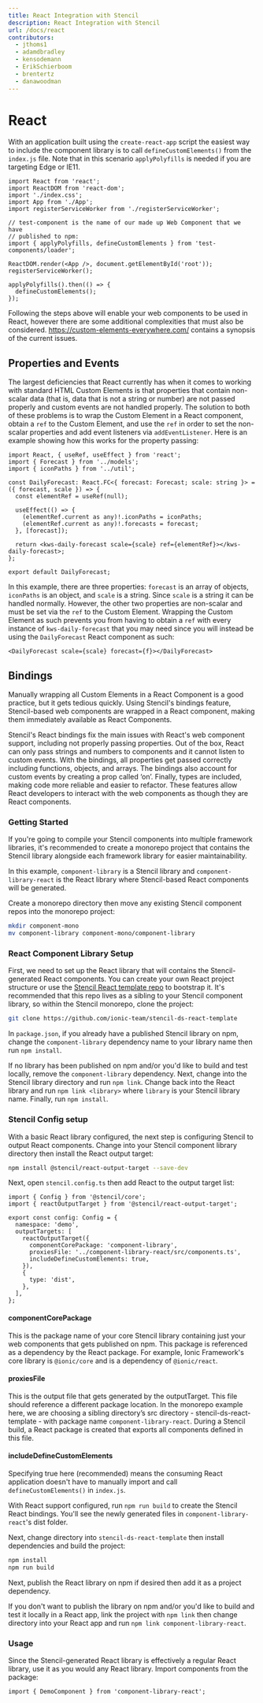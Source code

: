 ```yaml
---
title: React Integration with Stencil
description: React Integration with Stencil
url: /docs/react
contributors:
  - jthoms1
  - adamdbradley
  - kensodemann
  - ErikSchierboom
  - brentertz
  - danawoodman
---
```

# React

With an application built using the `create-react-app` script the easiest way to include the component library is to call `defineCustomElements()` from the `index.js` file.
Note that in this scenario `applyPolyfills` is needed if you are targeting Edge or IE11.

```tsx
import React from 'react';
import ReactDOM from 'react-dom';
import './index.css';
import App from './App';
import registerServiceWorker from './registerServiceWorker';

// test-component is the name of our made up Web Component that we have
// published to npm:
import { applyPolyfills, defineCustomElements } from 'test-components/loader';

ReactDOM.render(<App />, document.getElementById('root'));
registerServiceWorker();

applyPolyfills().then(() => {
  defineCustomElements();
});
```

Following the steps above will enable your web components to be used in React, however there are some additional complexities that must also be considered.  https://custom-elements-everywhere.com/ contains a synopsis of the current issues.

## Properties and Events

The largest deficiencies that React currently has when it comes to working with standard HTML Custom Elements is that properties that contain non-scalar data (that is, data that is not a string or number) are not passed properly and custom events are not handled properly. The solution to both of these problems is to wrap the Custom Element in a React component, obtain a `ref` to the Custom Element, and use the `ref` in order to set the non-scalar properties and add event listeners via `addEventListener`. Here is an example showing how this works for the property passing:

```tsx
import React, { useRef, useEffect } from 'react';
import { Forecast } from '../models';
import { iconPaths } from '../util';

const DailyForecast: React.FC<{ forecast: Forecast; scale: string }> = ({ forecast, scale }) => {
  const elementRef = useRef(null);

  useEffect(() => {
    (elementRef.current as any)!.iconPaths = iconPaths;
    (elementRef.current as any)!.forecasts = forecast;
  }, [forecast]);

  return <kws-daily-forecast scale={scale} ref={elementRef}></kws-daily-forecast>;
};

export default DailyForecast;
```

In this example, there are three properties: `forecast` is an array of objects, `iconPaths` is an object, and `scale` is a string. Since `scale` is a string it can be handled normally. However, the other two properties are non-scalar and must be set via the `ref` to the Custom Element. Wrapping the Custom Element as such prevents you from having to obtain a `ref` with every instance of `kws-daily-forecast` that you may need since you will instead be using the `DailyForecast` React component as such:

```tsx
<DailyForecast scale={scale} forecast={f}></DailyForecast>
```

## Bindings

Manually wrapping all Custom Elements in a React Component is a good practice, but it gets tedious quickly. Using Stencil's bindings feature, Stencil-based web components are wrapped in a React component, making them immediately available as React Components.

Stencil's React bindings fix the main issues with React's web component support, including not properly passing properties. Out of the box, React can only pass strings and numbers to components and it cannot listen to custom events. With the bindings, all properties get passed correctly including functions, objects, and arrays. The bindings also account for custom events by creating a prop called ‘on<EventName>’. Finally, types are included, making code more reliable and easier to refactor. These features allow React developers to interact with the web components as though they are React components.

### Getting Started

If you're going to compile your Stencil components into multiple framework libraries, it's recommended to create a monorepo project that contains the Stencil library alongside each framework library for easier maintainability.

In this example, `component-library` is a Stencil library and `component-library-react` is the React library where Stencil-based React components will be generated.

Create a monorepo directory then move any existing Stencil component repos into the monorepo project:

```bash
mkdir component-mono
mv component-library component-mono/component-library
```

### React Component Library Setup

First, we need to set up the React library that will contains the Stencil-generated React components. You can create your own React project structure or use the [Stencil React template repo](https://github.com/ionic-team/stencil-ds-react-template) to bootstrap it. It's recommended that this repo lives as a sibling to your Stencil component library, so within the Stencil monorepo, clone the project:

```bash
git clone https://github.com/ionic-team/stencil-ds-react-template
```

In `package.json`, if you already have a published Stencil library on npm, change the `component-library` dependency name to your library name then run `npm install`.

If no library has been published on npm and/or you'd like to build and test locally, remove the `component-library` dependency. Next, change into the Stencil library directory and run `npm link`. Change back into the React library and run `npm link <library>` where `library` is your Stencil library name. Finally, run `npm install`.

### Stencil Config setup

With a basic React library configured, the next step is configuring Stencil to output React components. Change into your Stencil component library directory then install the React output target:

```bash
npm install @stencil/react-output-target --save-dev
```

Next, open `stencil.config.ts` then add React to the output target list:

```tsx
import { Config } from '@stencil/core';
import { reactOutputTarget } from '@stencil/react-output-target';

export const config: Config = {
  namespace: 'demo',
  outputTargets: [
    reactOutputTarget({
      componentCorePackage: 'component-library',
      proxiesFile: '../component-library-react/src/components.ts',
      includeDefineCustomElements: true,
    }),
    {
      type: 'dist',
    },
  ],
};
```

#### componentCorePackage

This is the package name of your core Stencil library containing just your web components that gets published on npm. This package is referenced as a dependency by the React package. For example, Ionic Framework's core library is `@ionic/core` and is a dependency of `@ionic/react`.

#### proxiesFile

This is the output file that gets generated by the outputTarget. This file should reference a different package location. In the monorepo example here, we are choosing a sibling directory’s src directory - stencil-ds-react-template - with package name `component-library-react`. During a Stencil build, a React package is created that exports all components defined in this file.

#### includeDefineCustomElements

Specifying true here (recommended) means the consuming React application doesn't have to manually import and call `defineCustomElements()` in `index.js`.


With React support configured, run `npm run build` to create the Stencil React bindings. You'll see the newly generated files in `component-library-react`'s dist folder.

Next, change directory into `stencil-ds-react-template` then install dependencies and build the project:

```bash
npm install
npm run build
```

Next, publish the React library on npm if desired then add it as a project dependency.

If you don't want to publish the library on npm and/or you'd like to build and test it locally in a React app, link the project with `npm link` then change directory into your React app and run `npm link component-library-react`.

### Usage

Since the Stencil-generated React library is effectively a regular React library, use it as you would any React library. Import components from the package:

```tsx
import { DemoComponent } from 'component-library-react';
```
